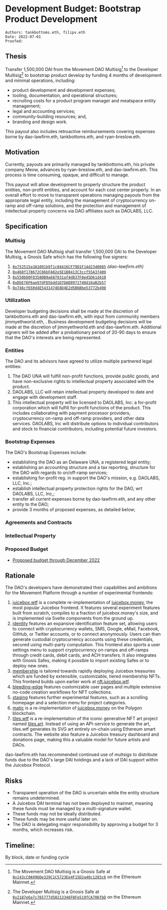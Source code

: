 # Development Budget: Bootstrap Product Development

```
Authors: tankbottoms.eth, filipv.eth
Date: 2022-07-01
Proofed:
```

## Thesis

Transfer 1,500,000 DAI from the Movement DAO Multisig[^1] to the Developer Multisig[^2] to bootstrap product develop by funding 4 months of development and minimal operations, including:
- product development and development expenses;
- tooling, documentation, and operational structures;
- recruiting costs for a product program manager and meatspace entity management;
- legal and accounting services; 
- community-building resources; and,
- branding and design work.

This payout also includes retroactive reimbursements covering expenses borne by dao-lawfirm.eth, tankbottoms.eth, and ryan-breslow.eth.

## Motivation

Currently, payouts are primarily managed by tankbottoms.eth, his private company Meow, advances by ryan-breslow.eth, and dao-lawfirm.eth. This process is time consuming, opaque, and difficult to manage.

This payout will allow development to properly structure the product entities, non-profit entities, and account for each cost center properly. In an overall effort to move to transparent operations managing payouts from the appropriate legal entity, including the management of cryptocurrency on-ramp and off-ramp solutions, and the protection and management of intellectual property concerns via DAO affiliates such as DAOLABS, LLC.

## Specification

### Multisig

The Movement DAO Multisig shall transfer 1,500,000 DAI to the Developer Multisig, a Gnosis Safe which has the following five signers:

1. [`0x752515a3A1091b9f1c04416CF79D1F14d2340085`](https://etherscan.io/address/0x752515a3A1091b9f1c04416CF79D1F14d2340085) _(dao-lawfirm.eth)_
2. [`0x468f178672C86bFA02e5E1B0413C3ccf55A37409`](https://etherscan.io/address/0x468f178672C86bFA02e5E1B0413C3ccf55A37409)
3. [`0x550bD0F03580B9a687931af4d837F8e45D61d410`](https://etherscan.io/address/0x550bD0F03580B9a687931af4d837F8e45D61d410)
4. [`0xDbE76F6ae97dFD5bdd1D7DAD8972740d18aB2b57`](https://etherscan.io/address/0xDbE76F6ae97dFD5bdd1D7DAD8972740d18aB2b57)
5. [`0x746cf650d4E5431474E8D4E2d5B6Bbe53772b498`](https://etherscan.io/address/0x746cf650d4E5431474E8D4E2d5B6Bbe53772b498)

### Utilization

Developer budgeting decisions shall be made at the discretion of tankbottoms.eth and dao-lawfirm.eth, with input from community members jimmyethworld.eth, . Business development budgeting decisions will be made at the discretion of jimmyethworld.eth and dao-lawfirm.eth. Additional signers will be added after a probationary period of 20-90 days to ensure that the DAO's interests are being represented.

### Entities

The DAO and its advisors have agreed to utilize multiple partnered legal entities:

1. The DAO UNA will fulfill non-profit functions, provide public goods, and have non-exclusive rights to intellectual property associated with the product.
2. DAOLABS, LLC will retain intellectual property developed to date and engage with development staff.
3. This intellectual property will be licensed to DAOLABS, Inc: a for-profit corporation which will fulfill for-profit functions of the product. This includes collaborating with payment processor providers, cryptocurrency on-ramp and off-ramp providers, and other data services. DAOLABS, Inc will distribute options to individual contributors and stock to financial contributors, including potential future investors.

### Bootstrap Expenses

The DAO's Bootstrap Expenses include:
-   establishing the DAO as an Delaware UNA, a registered legal entity;
-   establishing an accounting structure and a tax reporting, structure for the DAO with regards to on/off-ramp services;
-   establishing for-profit reg. in support the DAO's mission, e.g. DAOLABS, LLC, Inc.;
-   establish intellectual property protection rights for the DAO, wrt DAOLABS, LLC, Inc,;
-   transfer all current expenses borne by dao-lawfirm.eth, and any other entity to the DAO;
-   provide 3 months of proposed expenses, as detailed below;

### Agreements and Contracts

### Intellectual Property

### Proposed Budget

-   [Proposed budget through December 2022](./10.%20movement-proposal-budget.pdf)

## Rationale

The DAO's developers have demonstrated their capabilities and ambitions for the Movement Platform through a number of experimental frontends:

1. [juicebox.wtf](https://juicebox.wtf) is a complete re-implementation of [juicebox.money](https://juicebox.money), the most popular Juicebox frontend. It features several experiment features built from scratch, compiles to a fraction of juicebox.money's size, and is implemented via Svelte components from the ground up.
2. [identity](https://identity.juicebox.wtf/) features an expansive identification feature set, allowing users to connect with cryptocurrency wallets, SMS, Google, eMail, Facebook, GitHub, or Twitter accounts, or to connect anonymously. Users can then generate custodial cryptocurrency accounts using these credentials, secured using multi-party computation. This frontend also sports a user settings menu to support cryptocurrency on-ramps and off-ramps through credit cards, debit cards, and ACH transfers. It also integrates with Gnosis Safes, making it possible to import existing Safes or to deploy new ones.
3. [membership](https://membership.juicebox.wtf) is tailored towards rapidly deploying Juicebox treasuries which are funded by extensible, customizable, tiered membership NFTs. This frontend builds upon earlier work at [nft.juicebox.wtf](https://nft.juicebox.wtf/).
4. [bleeding-edge](https://bleeding-edge.juicebox.wtf/) features customizable user pages and multiple extensive no-code creation workflows for NFT collections.
5. [staging](https://staging.juicebox.wtf/) features further experimental features, such as a scrolling homepage and a selection menu for project categories.
6. [matic](https://matic.tankbottoms.xyz/) is a re-implementation of [juicebox.money](https://juicebox.money) on the Polygon blockchain.
7. [tiles.wtf](https://tiles.wtf) is a re-implementation of the iconic generative NFT art project named [tiles.art](https://tiles.art). Instead of using an API-service to generate the art, tiles.wtf generates its SVG art entirely on-chain using Ethereum smart contracts. The website also feature a Juicebox treasury dashboard and donations page, making this a valuable model for future artists and DAOs.

dao-lawfirm.eth has recommended continued use of multsigs to distribute funds due to the DAO's large DAI holdings and a lack of DAI support within the Juicebox Protocol.

## Risks

-   Transparent operation of the DAO is uncertain while the entity structure remains undetermined.
-   A Juicebox DAI terminal has not been deployed to mainnet, meaning these funds must be managed by a multi-signature wallet.
-   These funds may not be ideally distributed.
-   These funds may be more useful later on.
-   The DAO is delegating major responsibility by approving a budget for 3 months, which increases risk.

## Timeline:

By block, date or funding cycle

[^1]: The Movement DAO Multisig is a Gnosis Safe at [`0x143cC0A996De329C1C5723Ee4F15D2a40c1203c6`](https://etherscan.io/address/0x143cC0A996De329C1C5723Ee4F15D2a40c1203c6) on the Ethereum Mainnet.
[^2]: The Developer Multisig is a Gnosis Safe at [`0x2187e6a7c765777d50213346F0Fe519fCA706fbD`](https://etherscan.io/address/0x2187e6a7c765777d50213346F0Fe519fCA706fbD) on the Ethereum Mainnet.
